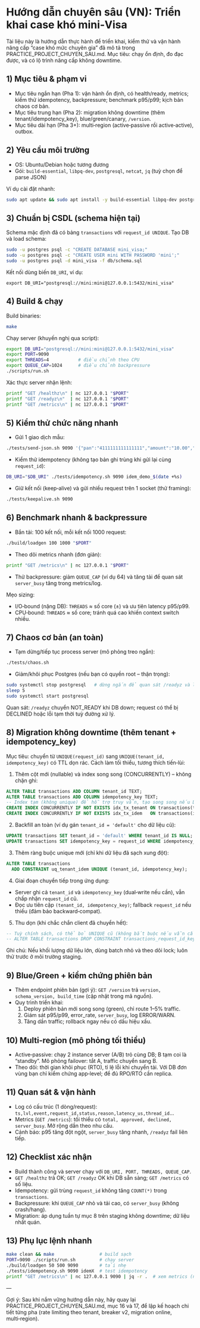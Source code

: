 # Hướng dẫn chuyên sâu (VN): Triển khai case khó mini‑Visa

Tài liệu này là hướng dẫn thực hành để triển khai, kiểm thử và vận hành nâng cấp “case khó mức chuyên gia” đã mô tả trong PRACTICE_PROJECT_CHUYEN_SAU.md. Mục tiêu: chạy ổn định, đo đạc được, và có lộ trình nâng cấp không downtime.

## 1) Mục tiêu & phạm vi
- Mục tiêu ngắn hạn (Pha 1): vận hành ổn định, có health/ready, metrics; kiểm thử idempotency, backpressure; benchmark p95/p99; kịch bản chaos cơ bản.
- Mục tiêu trung hạn (Pha 2): migration không downtime (thêm tenant/idempotency_key), blue/green/canary, `/version`.
- Mục tiêu dài hạn (Pha 3+): multi‑region (active‑passive rồi active‑active), outbox.

## 2) Yêu cầu môi trường
- OS: Ubuntu/Debian hoặc tương đương
- Gói: `build-essential`, `libpq-dev`, `postgresql`, `netcat`, `jq` (tuỳ chọn để parse JSON)

Ví dụ cài đặt nhanh:
```bash
sudo apt update && sudo apt install -y build-essential libpq-dev postgresql netcat jq
```

## 3) Chuẩn bị CSDL (schema hiện tại)
Schema mặc định đã có bảng `transactions` với `request_id UNIQUE`. Tạo DB và load schema:
```bash
sudo -u postgres psql -c "CREATE DATABASE mini_visa;"
sudo -u postgres psql -c "CREATE USER mini WITH PASSWORD 'mini';"
sudo -u postgres psql -d mini_visa -f db/schema.sql
```

Kết nối dùng biến `DB_URI`, ví dụ:
```
export DB_URI="postgresql://mini:mini@127.0.0.1:5432/mini_visa"
```

## 4) Build & chạy
Build binaries:
```bash
make
```

Chạy server (khuyến nghị qua script):
```bash
export DB_URI="postgresql://mini:mini@127.0.0.1:5432/mini_visa"
export PORT=9090
export THREADS=4           # điều chỉnh theo CPU
export QUEUE_CAP=1024      # điều chỉnh backpressure
./scripts/run.sh
```

Xác thực server nhận lệnh:
```bash
printf "GET /healthz\n" | nc 127.0.0.1 "$PORT"
printf "GET /readyz\n"  | nc 127.0.0.1 "$PORT"
printf "GET /metrics\n" | nc 127.0.0.1 "$PORT"
```

## 5) Kiểm thử chức năng nhanh
- Gửi 1 giao dịch mẫu:
```bash
./tests/send-json.sh 9090 '{"pan":"4111111111111111","amount":"10.00","currency":"USD","merchant":"M1"}'
```
- Kiểm thử idempotency (không tạo bản ghi trùng khi gửi lại cùng `request_id`):
```bash
DB_URI="$DB_URI" ./tests/idempotency.sh 9090 idem_demo_$(date +%s)
```
- Giữ kết nối (keep‑alive) và gửi nhiều request trên 1 socket (thử framing):
```bash
./tests/keepalive.sh 9090
```

## 6) Benchmark nhanh & backpressure
- Bắn tải: 100 kết nối, mỗi kết nối 1000 request:
```bash
./build/loadgen 100 1000 "$PORT"
```
- Theo dõi metrics nhanh (đơn giản):
```bash
printf "GET /metrics\n" | nc 127.0.0.1 "$PORT"
```
- Thử backpressure: giảm `QUEUE_CAP` (ví dụ 64) và tăng tải để quan sát `server_busy` tăng trong metrics/log.

Mẹo sizing:
- I/O‑bound (nặng DB): `THREADS` ≈ số core (±) và ưu tiên latency p95/p99.
- CPU‑bound: `THREADS` ≈ số core; tránh quá cao khiến context switch nhiều.

## 7) Chaos cơ bản (an toàn)
- Tạm dừng/tiếp tục process server (mô phỏng treo ngắn):
```bash
./tests/chaos.sh
```
- Giảm/khôi phục Postgres (nếu bạn có quyền root – thận trọng):
```bash
sudo systemctl stop postgresql   # dừng ngắn để quan sát /readyz và lỗi DB
sleep 5
sudo systemctl start postgresql
```
Quan sát: `/readyz` chuyển NOT_READY khi DB down; request có thể bị DECLINED hoặc lỗi tạm thời tuỳ đường xử lý.

## 8) Migration không downtime (thêm tenant + idempotency_key)
Mục tiêu: chuyển từ `UNIQUE(request_id)` sang `UNIQUE(tenant_id, idempotency_key)` có TTL dọn rác. Cách làm tối thiểu, tương thích tiến‑lùi:

1) Thêm cột mới (nullable) và index song song (CONCURRENTLY) – không chặn ghi:
```sql
ALTER TABLE transactions ADD COLUMN tenant_id TEXT;
ALTER TABLE transactions ADD COLUMN idempotency_key TEXT;
-- Index tạm (không unique) để hỗ trợ truy vấn, tạo song song nếu DB cho phép:
CREATE INDEX CONCURRENTLY IF NOT EXISTS idx_tx_tenant ON transactions(tenant_id);
CREATE INDEX CONCURRENTLY IF NOT EXISTS idx_tx_idem   ON transactions(idempotency_key);
```

2) Backfill an toàn (ví dụ gán `tenant_id = 'default'` cho dữ liệu cũ):
```sql
UPDATE transactions SET tenant_id = 'default' WHERE tenant_id IS NULL;
UPDATE transactions SET idempotency_key = request_id WHERE idempotency_key IS NULL;
```

3) Thêm ràng buộc unique mới (chỉ khi dữ liệu đã sạch xung đột):
```sql
ALTER TABLE transactions
  ADD CONSTRAINT uq_tenant_idem UNIQUE (tenant_id, idempotency_key);
```

4) Giai đoạn chuyển tiếp trong ứng dụng:
- Server ghi cả `tenant_id` và `idempotency_key` (dual‑write nếu cần), vẫn chấp nhận `request_id` cũ.
- Đọc ưu tiên cặp `(tenant_id, idempotency_key)`; fallback `request_id` nếu thiếu (đảm bảo backward‑compat).

5) Thu dọn (khi chắc chắn client đã chuyển hết):
```sql
-- Tuỳ chính sách, có thể bỏ UNIQUE cũ (không bắt buộc nếu vẫn cần tương thích)
-- ALTER TABLE transactions DROP CONSTRAINT transactions_request_id_key;
```

Ghi chú: Nếu khối lượng dữ liệu lớn, dùng batch nhỏ và theo dõi lock; luôn thử trước ở môi trường staging.

## 9) Blue/Green + kiểm chứng phiên bản
- Thêm endpoint phiên bản (gợi ý): `GET /version` trả `version, schema_version, build_time` (cập nhật trong mã nguồn).
- Quy trình triển khai:
  1) Deploy phiên bản mới song song (green), chỉ route 1–5% traffic.
  2) Giám sát p95/p99, error_rate, `server_busy`, log ERROR/WARN.
  3) Tăng dần traffic; rollback ngay nếu có dấu hiệu xấu.

## 10) Multi‑region (mô phỏng tối thiểu)
- Active‑passive: chạy 2 instance server (A/B) trỏ cùng DB; B tạm coi là “standby”. Mô phỏng failover: tắt A, traffic chuyển sang B.
- Theo dõi: thời gian khôi phục (RTO), tỉ lệ lỗi khi chuyển tải. Với DB đơn vùng bạn chỉ kiểm chứng app‑level; để đủ RPO/RTO cần replica.

## 11) Quan sát & vận hành
- Log có cấu trúc (1 dòng/request): `ts,lvl,event,request_id,status,reason,latency_us,thread_id`…
- Metrics (`GET /metrics`): tối thiểu có `total, approved, declined, server_busy`. Mở rộng dần theo nhu cầu.
- Cảnh báo: p95 tăng đột ngột, `server_busy` tăng nhanh, `/readyz` fail liên tiếp.

## 12) Checklist xác nhận
- Build thành công và server chạy với `DB_URI, PORT, THREADS, QUEUE_CAP`.
- `GET /healthz` trả OK; `GET /readyz` OK khi DB sẵn sàng; `GET /metrics` có số liệu.
- Idempotency: gửi trùng `request_id` không tăng `COUNT(*)` trong `transactions`.
- Backpressure: khi `QUEUE_CAP` nhỏ và tải cao, có `server_busy` (không crash/hang).
- Migration: áp dụng tuần tự mục 8 trên staging không downtime; dữ liệu nhất quán.

## 13) Phụ lục lệnh nhanh
```bash
make clean && make                 # build sạch
PORT=9090 ./scripts/run.sh         # chạy server
./build/loadgen 50 500 9090        # tải nhẹ
./tests/idempotency.sh 9090 idemX  # test idempotency
printf "GET /metrics\n" | nc 127.0.0.1 9090 | jq -r .  # xem metrics (nếu là JSON)
```

—

Gợi ý: Sau khi nắm vững hướng dẫn này, hãy quay lại PRACTICE_PROJECT_CHUYEN_SAU.md, mục 16 và 17, để lập kế hoạch chi tiết từng pha (rate limiting theo tenant, breaker v2, migration online, multi‑region).

